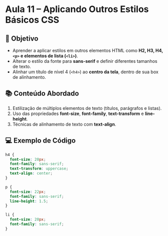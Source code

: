 # Aula 11 – Aplicando Outros Estilos Básicos CSS

## 🎯 Objetivo

- Aprender a aplicar estilos em outros elementos HTML como **H2, H3, H4, `<p>` e elementos de lista (`<li>`)**.  
- Alterar o estilo da fonte para **sans-serif** e definir diferentes tamanhos de texto.  
- Alinhar um título de nível 4 (`<h4>`) ao **centro da tela**, dentro de sua box de alinhamento.  

## 📚 Conteúdo Abordado

1. Estilização de múltiplos elementos de texto (títulos, parágrafos e listas).  
2. Uso das propriedades **font-size**, **font-family**, **text-transform** e **line-height**.  
3. Técnicas de alinhamento de texto com **text-align**.  

## 💻 Exemplo de Código

```css
h4 {
  font-size: 20px;
  font-family: sans-serif;
  text-transform: uppercase;
  text-align: center;
}

p {
  font-size: 22px;
  font-family: sans-serif;
  line-height: 1.5;
}

li {
  font-size: 20px;
  font-family: sans-serif;
}
